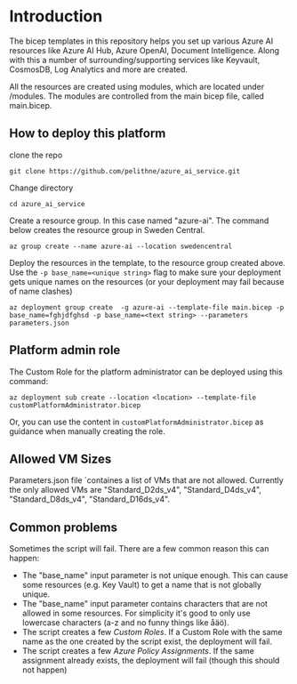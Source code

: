 # Introduction

The bicep templates in this repository helps you set up various Azure AI resources like Azure AI Hub, Azure OpenAI, Document Intelligence. Along with this a number of surrounding/supporting services like Keyvault, CosmosDB, Log Analytics and more are created.

All the resources are created using modules, which are located under /modules. The modules are controlled from the main bicep file, called main.bicep.

## How to deploy this platform
clone the repo
````
git clone https://github.com/pelithne/azure_ai_service.git
````

Change directory 
````
cd azure_ai_service
````

Create a resource group. In this case named "azure-ai". The command below creates the resource group in Sweden Central.
````
az group create --name azure-ai --location swedencentral
````


Deploy the resources in the template, to the resource group created above. Use the ````-p base_name=<unique string>```` flag to make sure your deployment gets unique names on the resources (or your deployment may fail because of name clashes)
````
az deployment group create  -g azure-ai --template-file main.bicep -p base_name=fghjdfghsd -p base_name=<text string> --parameters parameters.json
````

## Platform admin role
The Custom Role for the platform administrator can be deployed using this command:
````
az deployment sub create --location <location> --template-file customPlatformAdministrator.bicep
````
Or, you can use the content in ````customPlatformAdministrator.bicep```` as guidance when manually creating the role.

## Allowed VM Sizes
Parameters.json file ´containes a list of VMs that are not allowed. Currently the only allowed VMs are "Standard_D2ds_v4", "Standard_D4ds_v4", "Standard_D8ds_v4", "Standard_D16ds_v4".

## Common problems
Sometimes the script will fail. There are a few common reason this can happen:

* The "base_name" input parameter is not unique enough. This can cause some resources (e.g. Key Vault) to get a name that is not globally unique.
* The "base_name" input parameter contains characters that are not allowed in some resources. For simplicity it's good to only use lowercase characters (a-z and no funny things like åäö).
* The script creates a few *Custom Roles*. If a Custom Role with the same name as the one created by the script exist, the deployment will fail.
* The script creates a few *Azure Policy Assignments*. If the same assignment already exists, the deployment will fail (though this should not happen)
